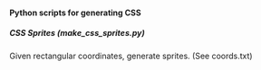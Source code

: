 #### Python scripts for generating CSS

##### CSS Sprites (make_css_sprites.py)

Given rectangular coordinates, generate sprites. (See coords.txt)

